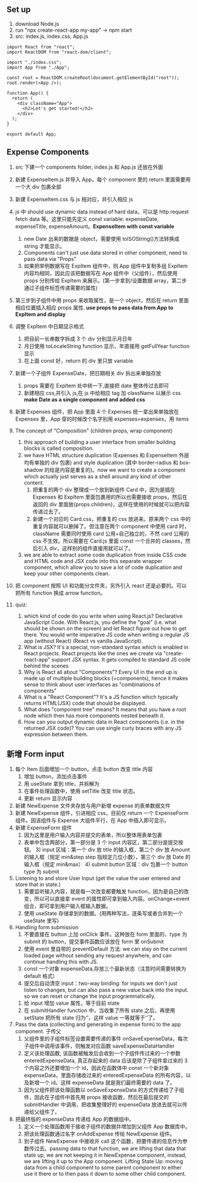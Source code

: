 ## Set up

1. download Node.js
2. run "npx create-react-app my-app" -> npm start
3. src: index.js, index.css, App.js

```
import React from "react";
import ReactDOM from "react-dom/client";

import "./index.css";
import App from "./App";

const root = ReactDOM.createRoot(document.getElementById("root"));
root.render(<App />);
```

```
function App() {
  return (
    <div className="App">
      <h2>Let's get started!</h2>
    </div>
  );
}

export default App;
```

## Expense Components

1. src 下建一个 components folder, index.js 和 App.js 还放在外面
2. 新建 ExpenseItem.js 并导入 App，每个 component 里的 return 里面需要用一个大 div 包裹全部
3. 新建 ExpenseItem.css 与 js 相对应，并引入相应 js
4. js 中 should use dynamic data instead of hard data，可以是 http request fetch data 等。这里只能先定义 const variable: expenseDate, expenseTitle, expenseAmount。**ExpenseItem with const variable**

   1. new Date 出来的数据是 object，需要使用 toISOString()方法转换成 string 才能显示。
   2. Components can't just use data stored in other component, need to pass data via "Props"
   3. 如果把举例数据写在 ExpItem 组件中，则 App 组件中复制多组 ExpItem 内容均相同，因此应该把数据写在 App 组件中（父组件），然后使用 props 分别传给 ExpItem 来展示。(第一步拿到/设置数据 array，第二步通过子组件标签传递需要的属性)

5. 第三步到子组件中用 props 来收取属性，是一个 object，然后在 return 里面相应位置插入相应 props 属性. **use props to pass data from App to ExpItem and display**
6. 调整 ExpItem 中日期显示格式

   1. 把目前一长串数字拆成 3 个 div 分别显示月日年
   2. 月日使用 toLocaleString function 显示，年直接用 getFullYear function 显示
   3. 在上面 const 好，return 的 div 里只放 variable

7. 新建一个子组件 ExpenseDate，把日期相关 div 拆出来单独存放

   1. props 需要在 ExpItem 处中转一下,直接把 date 整体传过去即可
   2. 新建相应 css,并引入 js,在 js 中给相应 tag 加 className 以展示 css **make Date as a single component and added css**

8. 新建 Expenses 组件，把 App 里面 4 个 Expenses 统一拿出来单独放在 Expenses 里，App 穿的时候改个名字别用 expenses=expenses，用 items
9. The concept of "Composition" (children props, wrap component)
   1. this approach of building a user interface from smaller building blocks is called composition.
   2. we have HTML structure duplication (Expenses 和 ExpenseItem 外层均有单独的 div 包裹) and style duplication (其中 border-radius 和 box-shadow 的给是内容是重复的)。now we want to create a component which actually just serves as a shell around any kind of other content.
      1. 把重复的两个 div 整理成一个放到新组件 Card 中，因为是插在 Expenses 和 ExpItem 里面包裹用的所以也需要接收 props，然后在返回的 div 里面放{props.children}，这样在使用的时候就可以把内容传递过去了。
      2. 新建一个对应的 Card.css，把重复的 css 放进来。原来两个 css 中的重复内容就可以删掉了。但注意在两个 component 中使用 card 时，className 需要同时使用 card 公用+自己独立的，不然 card 公用的 css 不生效。所以需要在 Card.js 里面 const 一个合并的 classes，然后引入 div，这样别的组件直接用就可以了。
   3. we are able to extract some code duplication from inside CSS code and HTML code and JSX code into this separate wrapper component, which allow you to save a lot of code duplication and keep your other components clean.
10. 把 component 按照 UI 和功能分文件夹，另外引入 react 还是必要的。可以把所有 function 换成 arrow function。
11. quiz:
    1. which kind of code do you write when using React.js?
       Declarative JavaScript Code. With React.js, you define the "goal" (i.e. what should be shown on the screen) and let React figure out how to get there.
       You would write imperative JS code when writing a regular JS app (without React) (React vs vanilla JavaScript).
    2. What is JSX?
       It's a special, non-standard syntax which is enabled in React projects. React projects like the ones we create via "create-react-app" support JSX syntax. It gets compiled to standard JS code behind the scenes
    3. Why is React all about "Components"?
       Every UI in the end up is made up of multiple building blocks (=components), hence it makes sense to think about user interfaces as "combinations of components"
    4. What is a "React Component"?
       It's a JS function which typically returns HTML(JSX) code that should be displayed.
    5. What does "component tree" means?
       It means that you have a root node which then has more components nested beneath it.
    6. How can you output dynamic data in React components (i.e. in the returned JSX code)?
       You can use single curly braces with any JS expression between them.

## 新增 Form input

1. 每个 Item 后面增加一个 button，点击 button 改变 title 内容
   1. 增加 button，添加点击事件
   2. 用 useState 拿到 title，并拆解为
   3. 在事件处理函数中，使用 setTitle 改变 title 状态。
   4. 更新 return 显示内容
2. 新建 NewExpense 文件夹存放与用户新增 expense 的表单数据文件
3. 新建 NewExpense 组件，引进相应 css，目前仅 return 一个 ExpenseForm 组件。因该组件与 Expense 大组件平行，在 App 中插入即可显示。
4. 新建 ExpenseForm 组件
   1. 因为这里是用户输入内容并提交的表单，所以整体用表单包裹
   2. 表单中包含两部分，第一部分是 3 个 input 内容区，第二部分是提交按钮。 3) input 区域：第一个 div 放 title 的输入框，第二个 div 放 Amount 的输入框（规定 min&step step 指规定几位小数），第三个 div 放 Date 的输入框（规定 min&max） 4) submit button 区域：div 包裹一个 button type 为 submit
5. Listening to and store User Input (get the value the user entered and store that in state.)
   1. 需要监听输入内容，就是每一次改变都要触发 function，因为是自己的改变，所以可以直接拿 event 的属性即可拿到输入内容。onChange+event 组合，即可拿到用户输入框输入数据。
   2. 使用 useState 存储拿到的数据。(用两种写法，逐条写或者合并到一个 useState 里写)
6. Handling form submission
   1. 不要直接在 button 上加 onClick 事件。这种放在 form 里面的、type 为 submit 的 button，提交事件函数应该放在 form 里 onSubmit
   2. 使用 event 里自带的 preventDefault 方法: we can stay on the current loaded page without sending any request anywhere, and can continue handling this with JS.
   3. const 一个对象 expenseData,存放三个最新状态（注意时间需要转换为 default 格式）
   4. 提交后自动清空 input：two-way binding: for inputs we don't just listen to changes, but can also pass a new value back into the input. so we can reset or change the input programmatically.
   1) 给 input 增加 value 属性，等于目前 state
   2) 在 submitHandler function 中，当收集了所有 state 之后，再使用 setState 把所有 state 归为‘’，这样 value 一等就等于‘’了。
7. Pass the data (collecting and generating in expense form) to the app component. 子传父
   1. 父组件里的子组件标签设置需要传递的事件 onSaveExpenseData，每次子组件中调用该事件，则触发对应函数 saveExpenseDataHandler
   2. 定义该处理函数, 该函数被触发后会收到一个子组件传过来的一个参数 enteredExpenseData, 真正存起来的 data 应该是除了子组件拿过来的 3 个内容之外还要增加一个 id，因此在函数体中 const 一个新对象 expenseData，里面存储收过来的 enteredExpenseData 的所有内容，以及新增一个 id。这样 expenseData 就是我们最终需要的 data 了。
   3. 因为父组件把该处理函数以 onSaveExpenseData 的方式传递给了子组件，因此在子组件中首先用 props 接收函数，然后在最后提交的 submitHandler 中调用，把收集整理好的 expenseData 放进去就可以传递给父组件了。
8. 把最终版的 expenseData 传递给 App 的数据组中。
   1. 定义一个处理函数用于接收子组件的数据并增加到父组件 App 数据库中。
   2. 把该处理函数通过名字 onAddExpense 传给 NewExpense 组件。
   3. 到子组件 NewExpense 中接收并 call 这个函数，把要传递的信息作为参数传过去。passing data to that function, we are lifting that data that state up, we are not keeping it in NewExpense component, instead, we are lifting it up to the App component. Lifting State Up: moving data from a child component to some parent component to either use it there or to then pass it down to some other child component.

